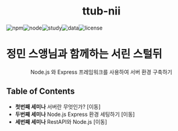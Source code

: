 <h1 align="center">ttub-nii</h1>

<div style="display:flex;" align="center">

  <img alt="npm" src="https://img.shields.io/badge/npm-v6.13.4-red">
  <img alt="node" src="https://img.shields.io/badge/node-v13.6.0-yellow">
  <img alt="study" src="https://img.shields.io/badge/study-server-blue">
  <img alt="data" src="https://img.shields.io/badge/since-2020.02.02-lightgrey">
  <img alt="license" src="https://img.shields.io/badge/license-MIT-green">
</div>

# 정민 스앵님과 함께하는 서린 스털뒤
<div align="center">
  Node.js 와 Express 프레임워크를 사용하여 서버 환경 구축하기
</div>

## Table of Contents

- **첫번째 세미나** 서버란 무엇인가? [이동]
- **두번째 세미나** Node.js Express 환경 세팅하기 [이동]
- **세번째 세미나** RestAPI와 Node.js [이동]
